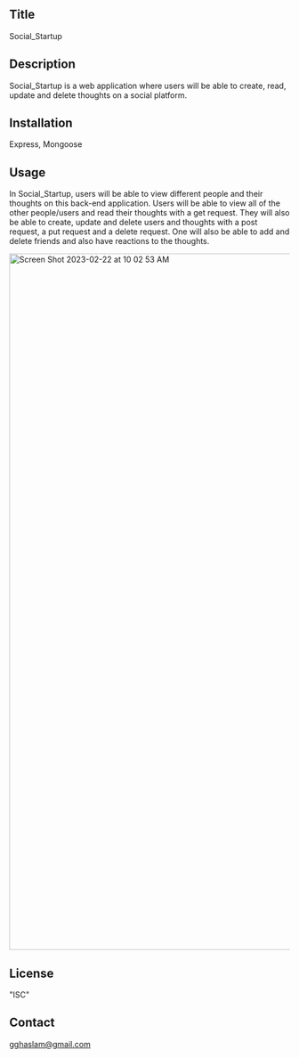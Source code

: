 ## Title
Social_Startup

## Description
Social_Startup is a web application where users will be able to create, read, update and delete thoughts on a social platform. 
## Installation

Express, Mongoose
  
## Usage

In Social_Startup, users will be able to view different people and their thoughts on this back-end application. Users will be able to view all of the other people/users and read their thoughts with a get request. They will also be able to create, update and delete users and thoughts with a post request, a put request and a delete request. One will also be able to add and delete friends and also have reactions to the thoughts.

<img width="1251" alt="Screen Shot 2023-02-22 at 10 02 53 AM" src="https://user-images.githubusercontent.com/112979481/220662042-7bd9ed53-5f40-44fa-8aac-daecce18542b.png">


## License

"ISC"

## Contact

gghaslam@gmail.com
